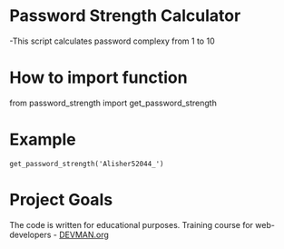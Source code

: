 # Password Strength Calculator

-This script calculates password complexy from 1 to 10

# How to import function
from password_strength import get_password_strength

# Example
```get_password_strength('Alisher52044_')```

# Project Goals

The code is written for educational purposes. Training course for web-developers - [DEVMAN.org](https://devman.org)
